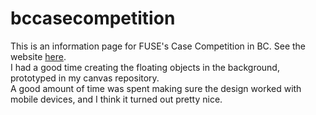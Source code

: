 # bccasecompetition
This is an information page for FUSE's Case Competition in BC. See the website <a href="http://fusesociety.com/casecompetition" target="_blank">here</a>.<br>
I had a good time creating the floating objects in the background, prototyped in my canvas repository.<br>
A good amount of time was spent making sure the design worked with mobile devices, and I think it turned out pretty nice.
